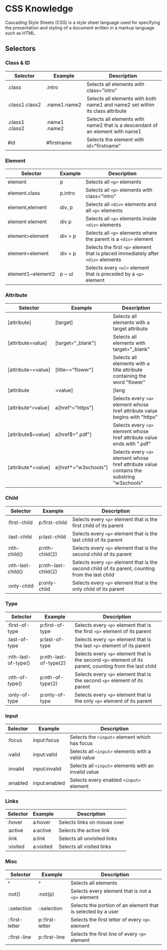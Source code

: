 # CSS Knowledge
Cascading Style Sheets (CSS) is a style sheet language used for specifying the presentation and styling of a document written in a markup language such as HTML.


## Selectors

### Class & ID
Selector | Example | Description
--|--|--
.class              |    .intro         |	Selects all elements with class="intro"
.class1.class2  	|   .name1.name2    |	Selects all elements with both name1 and name2 set within its class attribute   
.class1 .class2     |	.name1 .name2   |	Selects all elements with name2 that is a descendant of an element with name1
#id                 |	#firstname      |	Selects the element with id="firstname"

### Element
Selector | Example | Description
--|--|--
element             |	p           |	Selects all ```<p>``` elements
element.class       |	p.intro     |	Selects all ```<p>``` elements with class="intro"
element,element     |	div, p      |	Selects all ```<div>``` elements and all ```<p>``` elements
element element     |	div p 	    |Selects all ```<p>``` elements inside ```<div>``` elements
element>element 	|   div > p     |	Selects all ```<p>``` elements where the parent is a ```<div>``` element
element+element     |	div + p     |	Selects the first ```<p>``` element that is placed immediately after ```<div>``` elements
element1~element2   |	p ~ ul      |	Selects every ```<ul>``` element that is preceded by a ```<p>``` element

### Attribute
Selector | Example | Description
--|--|--
[attribute]             |	[target]             |	Selects all elements with a target attribute
[attribute=value]       |	[target="_blank"]    |	Selects all elements with target="_blank"
[attribute~=value]      |	[title~="flower"]    |	Selects all elements with a title attribute containing the word "flower"
[attribute|=value]      |	[lang|="en"]         |	Selects all elements with a lang attribute value equal to "en" or starting with "en-"
[attribute^=value]      |	a[href^="https"]     |	Selects every ```<a>``` element whose href attribute value begins with "https"
[attribute$=value]      |	a[href$=".pdf"]      |	Selects every ```<a>``` element whose href attribute value ends with ".pdf"
[attribute*=value]      |	a[href*="w3schools"] |	Selects every ```<a>``` element whose href attribute value contains the substring "w3schools"

### Child
Selector | Example | Description
--|--|--
:first-child        |	p:first-child           |	Selects every ```<p>``` element that is the first child of its parent
:last-child         |	p:last-child            |	Selects every ```<p>``` element that is the last child of its parent
:nth-child()        |	p:nth-child(2)          |	Selects every ```<p>``` element that is the second child of its parent
:nth-last-child()   |	p:nth-last-child(2)     |	Selects every ```<p>``` element that is the second child of its parent, counting from the last child
:only-child         |	p:only-child            |	Selects every ```<p>``` element that is the only child of its parent

### Type
Selector | Example | Description
--|--|--
:first-of-type          |	p:first-of-type         |	Selects every ```<p>``` element that is the first ```<p>``` element of its parent
:last-of-type           |	p:last-of-type          |	Selects every ```<p>``` element that is the last ```<p>``` element of its parent
:nth-last-of-type()     |	p:nth-last-of-type(2)   |	Selects every ```<p>``` element that is the second ```<p>``` element of its parent, counting from the last child
:nth-of-type()          |	p:nth-of-type(2)        |	Selects every ```<p>``` element that is the second ```<p>``` element of its parent
:only-of-type           |	p:only-of-type          |	Selects every ```<p>``` element that is the only ```<p>``` element of its parent

### Input
Selector | Example | Description
--|--|--
:focus      |	input:focus     |	Selects the ```<input>``` element which has focus
:valid      |	input:valid     |	Selects all ```<input>``` elements with a valid value
:invalid    |	input:invalid   |	Selects all ```<input>``` elements with an invalid value
:enabled    |	input:enabled   |	Selects every enabled ```<input>``` element

### Links
Selector | Example | Description
--|--|--
:hover      |	a:hover     |	Selects links on mouse over
:active     |	a:active    |	Selects the active link
:link       |	a:link      |	Selects all unvisited links
:visited    |	a:visited   |	Selects all visited links

### Misc
Selector | Example | Description
--|--|--
```*```             |	```*```             |	Selects all elements
:not()              |	:not(p)             |	Selects every element that is not a ```<p>``` element
::selection         |	::selection         |	Selects the portion of an element that is selected by a user
::first-letter 	    |   p::first-letter     |	Selects the first letter of every ```<p>``` element
::first-line        |	p::first-line       |	Selects the first line of every ```<p>``` element